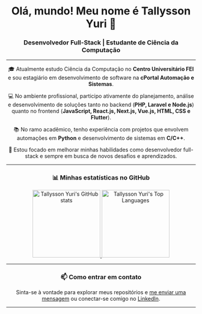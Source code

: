 
<h1 align="center">Olá, mundo! Meu nome é Tallysson Yuri 👋</h1>
<h3 align="center">Desenvolvedor Full-Stack | Estudante de Ciência da Computação</h3>

---

<p align="center">
  🎓 Atualmente estudo Ciência da Computação no <strong>Centro Universitário FEI</strong> e sou estagiário em desenvolvimento de software na <strong>cPortal Automação e Sistemas</strong>.
</p>

<p align="center">
  💻 No ambiente profissional, participo ativamente do planejamento, análise e desenvolvimento de soluções tanto no backend (<strong>PHP, Laravel e Node.js</strong>) quanto no frontend (<strong>JavaScript, React.js, Next.js, Vue.js, HTML, CSS e Flutter</strong>).
</p>

<p align="center">
  📚 No ramo acadêmico, tenho experiência com projetos que envolvem automações em <strong>Python</strong> e desenvolvimento de sistemas em <strong>C/C++</strong>.
</p>

<p align="center">
  🚀 Estou focado em melhorar minhas habilidades como desenvolvedor full-stack e sempre em busca de novos desafios e aprendizados.
</p>

---

<h3 align="center">📊 Minhas estatísticas no GitHub</h3>

<p align="center">
  <a href="https://github.com/tallyssonyuri">
    <img height="180em" src="https://github-readme-stats.vercel.app/api?username=tallyssonyuri&show_icons=true&theme=dracula" alt="Tallysson Yuri's GitHub stats" />
  </a>
  <a href="https://github.com/tallyssonyuri">
    <img height="180em" src="https://github-readme-stats.vercel.app/api/top-langs/?username=tallyssonyuri&layout=compact&theme=dracula" alt="Tallysson Yuri's Top Languages" />
  </a>
</p>

---

<h3 align="center">📫 Como entrar em contato</h3>

<p align="center">
  Sinta-se à vontade para explorar meus repositórios e <a href="mailto:tallyssonyuri03@gmail.com">me enviar uma mensagem</a> ou conectar-se comigo no <a href="https://www.linkedin.com/in/tallysson-yuri/">LinkedIn</a>.
</p>

---
